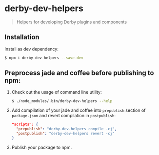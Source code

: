 # derby-dev-helpers

> Helpers for developing Derby plugins and components

## Installation

Install as dev dependency:

```bash
$ npm i derby-dev-helpers --save-dev
```

## Preprocess jade and coffee before publishing to npm: 

1. Check out the usage of command line utility:

    ```bash
    $ ./node_modules/.bin/derby-dev-helpers --help
    ```

2. Add compilation of your jade and coffee into `prepublish` section of `package.json` and revert compilation in `postpublish`:

    ```json
    "scripts": {
      "prepublish": "derby-dev-helpers compile -cj",
      "postpublish": "derby-dev-helpers revert -cj"
    }
    ```

3. Publish your package to npm.